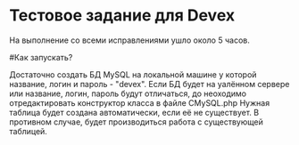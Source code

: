 # Тестовое задание для Devex

На выполнение со всеми исправлениями ушло около 5 часов.

#Как запускать?

Достаточно создать БД MySQL на локальной машине у которой название, логин и пароль - "devex".
Если БД будет на уалённом сервере или название, логин, пароль будут отличаться, до неоходимо отредактировать конструктор класса в файле CMySQL.php
Нужная таблица будет создана автоматически, если её не существует. В противном случае, будет производиться работа с существующей таблицей.
